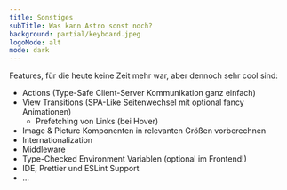 ```yaml
---
title: Sonstiges
subTitle: Was kann Astro sonst noch?
background: partial/keyboard.jpeg
logoMode: alt
mode: dark
---
```


Features, für die heute keine Zeit mehr war, aber dennoch sehr cool sind:

- Actions (Type-Safe Client-Server Kommunikation ganz einfach)
- View Transitions (SPA-Like Seitenwechsel mit optional fancy Animationen)
  - Prefetching von Links (bei Hover)
- Image & Picture Komponenten in relevanten Größen vorberechnen
- Internationalization
- Middleware
- Type-Checked Environment Variablen (optional im Frontend!)
- IDE, Prettier und ESLint Support
- ...
